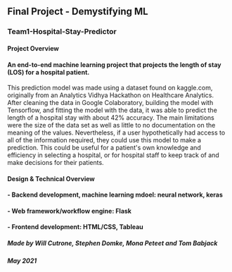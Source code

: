 ## Final Project - Demystifying ML
### Team1-Hospital-Stay-Predictor
#### Project Overview
#### An end-to-end machine learning project that projects the length of stay (LOS) for a hospital patient.
This prediction model was made using a dataset found on kaggle.com, originally from an Analytics Vidhya Hackathon on Healthcare Analytics. After cleaning the data in Google Colaboratory, building the model with Tensorflow, and fitting the model with the data, it was able to predict the length of a hospital stay with about 42% accuracy. The main limitations were the size of the data set as well as little to no documentation on the meaning of the values.  Nevertheless, if a user hypothetically had access to all of the information required, they could use this model to make a prediction. This could be useful for a patient's own knowledge and efficiency in selecting a hospital, or for hospital staff to keep track of and make decisions for their patients.
#### Design & Technical Overview
#### - Backend development, machine learning mdoel: neural network, keras
#### - Web framework/workflow engine: Flask
#### - Frontend development: HTML/CSS, Tableau

#### <heroku link>
  
##### Made by Will Cutrone, Stephen Domke, Mona Peteet and Tom Babjack   
##### May 2021
